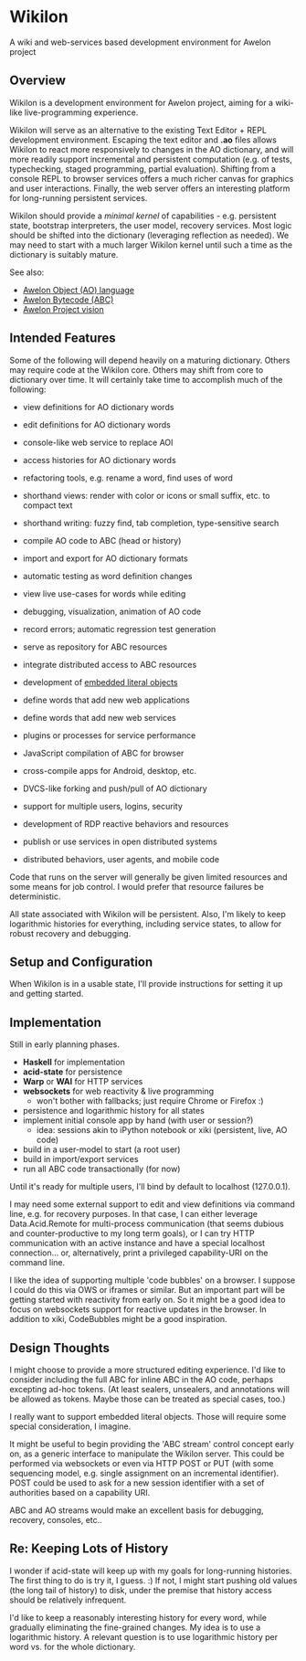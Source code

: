 Wikilon
=======

A wiki and web-services based development environment for Awelon project

## Overview

Wikilon is a development environment for Awelon project, aiming for a wiki-like live-programming experience. 

Wikilon will serve as an alternative to the existing Text Editor + REPL development environment. Escaping the text editor and **.ao** files allows Wikilon to react more responsively to changes in the AO dictionary, and will more readily support incremental and persistent computation (e.g. of tests, typechecking, staged programming, partial evaluation). Shifting from a console REPL to browser services offers a much richer canvas for graphics and user interactions. Finally, the web server offers an interesting platform for long-running persistent services.

Wikilon should provide a *minimal kernel* of capabilities - e.g. persistent state, bootstrap interpreters, the user model, recovery services. Most logic should be shifted into the dictionary (leveraging reflection as needed). We may need to start with a much larger Wikilon kernel until such a time as the dictionary is suitably mature.

See also: 

* [Awelon Object (AO) language](https://github.com/dmbarbour/awelon/blob/master/AboutAO.md)
* [Awelon Bytecode (ABC)](https://github.com/dmbarbour/awelon/blob/master/AboutABC.md)
* [Awelon Project vision](https://github.com/dmbarbour/awelon/blob/master/AwelonProject.md)

## Intended Features

Some of the following will depend heavily on a maturing dictionary. Others may require code at the Wikilon core. Others may shift from core to dictionary over time. It will certainly take time to accomplish much of the following:

* view definitions for AO dictionary words
* edit definitions for AO dictionary words
* console-like web service to replace AOI
* access histories for AO dictionary words

* refactoring tools, e.g. rename a word, find uses of word
* shorthand views: render with color or icons or small suffix, etc. to compact text
* shorthand writing: fuzzy find, tab completion, type-sensitive search

* compile AO code to ABC (head or history)
* import and export for AO dictionary formats
* automatic testing as word definition changes
* view live use-cases for words while editing
* debugging, visualization, animation of AO code
* record errors; automatic regression test generation
* serve as repository for ABC resources
* integrate distributed access to ABC resources
* development of [embedded literal objects](../doc/ExtensibleLiteralTypes.md)
* define words that add new web applications
* define words that add new web services
* plugins or processes for service performance
* JavaScript compilation of ABC for browser
* cross-compile apps for Android, desktop, etc.
* DVCS-like forking and push/pull of AO dictionary
* support for multiple users, logins, security
* development of RDP reactive behaviors and resources
* publish or use services in open distributed systems
* distributed behaviors, user agents, and mobile code

Code that runs on the server will generally be given limited resources and some means for job control. I would prefer that resource failures be deterministic.

All state associated with Wikilon will be persistent. Also, I'm likely to keep logarithmic histories for everything, including service states, to allow for robust recovery and debugging.

## Setup and Configuration

When Wikilon is in a usable state, I'll provide instructions for setting it up and getting started. 

## Implementation

Still in early planning phases. 

* **Haskell** for implementation
* **acid-state** for persistence
* **Warp** or **WAI** for HTTP services
* **websockets** for web reactivity & live programming
  * won't bother with fallbacks; just require Chrome or Firefox :)
* persistence and logarithmic history for all states
* implement initial console app by hand (with user or session?)
  * idea: sessions akin to iPython notebook or xiki (persistent, live, AO code)
* build in a user-model to start (a root user)
* build in import/export services
* run all ABC code transactionally (for now)

Until it's ready for multiple users, I'll bind by default to localhost (127.0.0.1).

I may need some external support to edit and view definitions via command line, e.g. for recovery purposes. In that case, I can either leverage Data.Acid.Remote for multi-process communication (that seems dubious and counter-productive to my long term goals), or I can try HTTP communication with an active instance and have a special localhost connection... or, alternatively, print a privileged capability-URI on the command line.

I like the idea of supporting multiple 'code bubbles' on a browser. I suppose I could do this via OWS or iframes or similar. But an important part will be getting started with reactivity from early on. So it might be a good idea to focus on websockets support for reactive updates in the browser. In addition to xiki, CodeBubbles might be a good inspiration.

## Design Thoughts

I might choose to provide a more structured editing experience. I'd like to consider including the full ABC for inline ABC in the AO code, perhaps excepting ad-hoc tokens. (At least sealers, unsealers, and annotations will be allowed as tokens. Maybe those can be treated as special cases, too.)

I really want to support embedded literal objects. Those will require some special consideration, I imagine.

It might be useful to begin providing the 'ABC stream' control concept early on, as a generic interface to manipulate the Wikilon server. This could be performed via websockets or even via HTTP POST or PUT (with some sequencing model, e.g. single assignment on an incremental identifier). POST could be used to ask for a new session identifier with a set of authorities based on a capability URI.

ABC and AO streams would make an excellent basis for debugging, recovery, consoles, etc.. 

## Re: Keeping Lots of History

I wonder if acid-state will keep up with my goals for long-running histories. The first thing to do is try it, I guess. :)  If not, I might start pushing old values (the long tail of history) to disk, under the premise that history access should be relatively infrequent.

I'd like to keep a reasonably interesting history for every word, while gradually eliminating the fine-grained changes. My idea is to use a logarithmic history. A relevant question is to use logarithmic history per word vs. for the whole dictionary.

